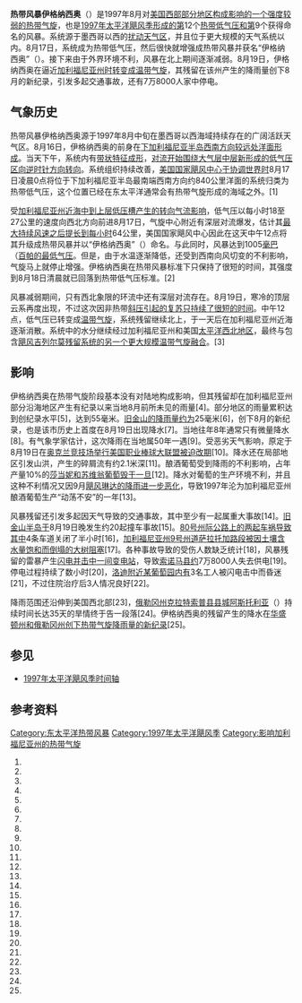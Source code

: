 **热带风暴伊格纳西奥**（）是1997年8月对[美国西部部分地区构成影响的一个强度较弱的](https://zh.wikipedia.org/wiki/美国西部 "wikilink")[热带气旋](https://zh.wikipedia.org/wiki/热带气旋 "wikilink")，也是[1997年太平洋飓风季形成的第](https://zh.wikipedia.org/wiki/1997年太平洋飓风季 "wikilink")12个[热带低气压和第](https://zh.wikipedia.org/wiki/热带低气压 "wikilink")9个获得命名的风暴。系统源于墨西哥以西的[扰动天气区](https://zh.wikipedia.org/wiki/热带扰动 "wikilink")，并且位于更大规模的天气系统以内。8月17日，系统成为热带低气压，然后很快就增强成热带风暴并获名“伊格纳西奥”（）。接下来由于外界环境不利，风暴在北上期间逐渐减弱。8月19日，伊格纳西奥在逼近[加利福尼亚州时转变成](../Page/加利福尼亚州.md "wikilink")[温带气旋](https://zh.wikipedia.org/wiki/温带气旋 "wikilink")，其残留在该州产生的降雨量创下8月的新纪录，引发多起交通事故，还有7万8000人家中停电。

## 气象历史

热带风暴伊格纳西奥源于1997年8月中旬在墨西哥以西海域持续存在的广阔活跃天气区。8月16日，伊格纳西奥的前身在[下加利福尼亚半岛西南方向较远处洋面形成](https://zh.wikipedia.org/wiki/下加利福尼亚半岛 "wikilink")。当天下午，系统内有[带状特征成形](../Page/雨带.md "wikilink")，[对流开始围绕大气层中层新形成的](https://zh.wikipedia.org/wiki/对流 "wikilink")[低气压区向逆时针方向转向](https://zh.wikipedia.org/wiki/低气压 "wikilink")。系统组织持续改善，[美国国家飓风中心于](https://zh.wikipedia.org/wiki/国家飓风中心 "wikilink")[协调世界时](../Page/协调世界时.md "wikilink")8月17日凌晨0点将位于下加利福尼亚半岛最南端西南方向约840公里洋面的系统归类为热带低气压，这个位置已经在东太平洋通常会有热带气旋形成的海域之外。\[1\]

受[加利福尼亚州近海中到上层](../Page/加利福尼亚州.md "wikilink")[低压槽产生的转向气流影响](https://zh.wikipedia.org/wiki/低压槽 "wikilink")，低气压以每小时18至27公里的速度向西北方向前进8月17日，气旋中心附近有深层对流爆发，估计其[最大持续风速之后提长到每小时](https://zh.wikipedia.org/wiki/最大持续风速 "wikilink")64公里，美国国家飓风中心因此在这天中午12点将其升级成热带风暴并以“伊格纳西奥”（）命名。与此同时，风暴达到1005[毫巴](../Page/巴.md "wikilink")（[百帕的最低气压](../Page/帕斯卡.md "wikilink")。但是，由于水温逐渐降低，还受到西南向风切变的不利影响，气旋马上就停止增强。伊格纳西奥在热带风暴标准下只保持了很短的时间，其强度到8月18日清晨就已回落到热带低气压标准。\[2\]

风暴减弱期间，只有西北象限的环流中还有深层对流存在。8月19日，寒冷的顶层云系再度出现，不过这次因非热带[斜压引起的复苏只持续了很短的时间](../Page/斜压.md "wikilink")。中午12点，低气压已转变成[温带气旋](https://zh.wikipedia.org/wiki/温带气旋 "wikilink")，系统残留继续北上，于一天后在加利福尼亚州近海逐渐消散。系统中的水分继续经过加利福尼亚州和美国[太平洋西北地区](https://zh.wikipedia.org/wiki/太平洋西北地区 "wikilink")，最终与包含[飓风吉列尔莫残留系统的另一个更大规模温带气旋融合](../Page/1997年飓风吉列尔莫.md "wikilink")。\[3\]

## 影响

伊格纳西奥在热带气旋阶段基本没有对陆地构成影响，但其残留却在加利福尼亚州部分沿海地区产生有纪录以来当地8月前所未见的雨量\[4\]。部分地区的雨量累积达到创纪录水平\[5\]，达到55毫米。[旧金山的降雨量约为](../Page/旧金山.md "wikilink")25毫米\[6\]，创下8月的新纪录，也是该市历史上首度在8月19日出现降水\[7\]。当地往年8年通常只有微量降水\[8\]。有气象学家估计，这次降雨在当地属50年一遇\[9\]。受恶劣天气影响，原定于8月19日在[奥克兰竞技场举行](https://zh.wikipedia.org/wiki/O.co_竞技场 "wikilink")[美国职业棒球大联盟被迫改期](https://zh.wikipedia.org/wiki/美国职业棒球大联盟 "wikilink")\[10\]。降水还在局部地区引发山洪，产生的碎屑流有约2.1米深\[11\]。酿酒葡萄受到降雨的不利影响，占年产量10%的[莎当妮和](../Page/莎当妮.md "wikilink")[苏维翁葡萄毁于一旦](https://zh.wikipedia.org/wiki/苏维翁 "wikilink")\[12\]。降水对葡萄的生产环境不利，并且这种不利情况又因9月[飓风琳达的降雨进一步恶化](https://zh.wikipedia.org/wiki/飓风琳达_\(1997年\) "wikilink")，导致1997年沦为加利福尼亚州酿酒葡萄生产“动荡不安”的一年\[13\]。

风暴残留还引发多起因天气导致的交通事故，其中至少有一起属重大事故\[14\]。[旧金山半岛于](../Page/旧金山半岛.md "wikilink")8月19日晚发生约20起撞车事故\[15\]。[80号州际公路上的两起车祸导致其中](https://zh.wikipedia.org/wiki/80号州际公路 "wikilink")4条车道关闭了半小时\[16\]，[加利福尼亚州9号州道](https://zh.wikipedia.org/wiki/加利福尼亚州9号州道 "wikilink")[萨拉托加路段被因土壤含水量饱和而倒塌的大树阻塞](https://zh.wikipedia.org/wiki/萨拉托加_\(加利福尼亚州\) "wikilink")\[17\]。各种事故导致的受伤人数缺乏统计\[18\]，风暴残留的雷暴产生[闪电并击中一间变电站](../Page/闪电.md "wikilink")，导致[索诺马县约](../Page/索诺马县_\(加利福尼亚州\).md "wikilink")7万8000人失去供电\[19\]。停电过程持续了数小时\[20\]，[洛迪附近某葡萄园内有](../Page/洛迪_\(加利福尼亚州\).md "wikilink")3名工人被闪电击中而昏迷\[21\]，不过住院治疗后3人情况良好\[22\]。

降雨范围还沿伸到美国西北部\[23\]，[俄勒冈州](../Page/俄勒冈州.md "wikilink")[克拉特索普县县城](https://zh.wikipedia.org/wiki/克拉特索普县 "wikilink")[阿斯托利亚](https://zh.wikipedia.org/wiki/阿斯托利亚_\(俄勒冈州\) "wikilink")（）持续时间长达35天的旱情终于告一段落\[24\]。伊格纳西奥的残留产生的降水在[华盛顿州和俄勒冈州创下热带气旋降雨量的新纪录](../Page/华盛顿州.md "wikilink")\[25\]。

## 参见

  - [1997年太平洋飓风季时间轴](https://zh.wikipedia.org/wiki/1997年太平洋飓风季时间轴 "wikilink")

## 参考资料

[Category:东太平洋热带风暴](https://zh.wikipedia.org/wiki/Category:东太平洋热带风暴 "wikilink")
[Category:1997年太平洋飓风季](https://zh.wikipedia.org/wiki/Category:1997年太平洋飓风季 "wikilink")
[Category:影响加利福尼亚州的热带气旋](https://zh.wikipedia.org/wiki/Category:影响加利福尼亚州的热带气旋 "wikilink")

1.

2.
3.
4.
5.

6.
7.

8.

9.

10.

11.

12.

13.

14.
15.
16.
17.
18.
19.

20.
21.

22.
23.
24.

25.